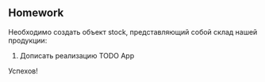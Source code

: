 ##  Homework

Необходимо создать объект stock, представляющий собой склад нашей продукции:

1. Дописать реализацию TODO App

Успехов!